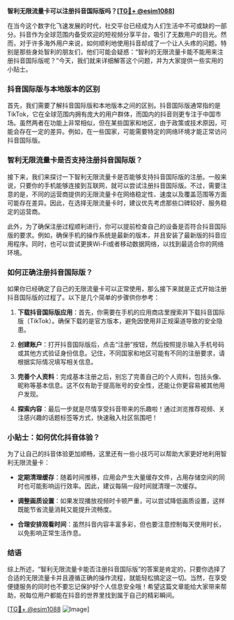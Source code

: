 **智利无限流量卡可以注册抖音国际版吗？[[TG💪+ @esim1088](https://t.me/s/esim1088)]**

在当今这个数字化飞速发展的时代，社交平台已经成为人们生活中不可或缺的一部分。抖音作为全球范围内备受欢迎的短视频分享平台，吸引了无数用户的目光。然而，对于许多海外用户来说，如何顺利地使用抖音却成了一个让人头疼的问题。特别是那些身处智利的朋友们，他们可能会疑惑：“智利的无限流量卡能不能用来注册抖音国际版呢？”今天，我们就来详细解答这个问题，并为大家提供一些实用的小贴士。

### 抖音国际版与本地版本的区别

首先，我们需要了解抖音国际版和本地版本之间的区别。抖音国际版通常指的是TikTok，它在全球范围内拥有庞大的用户群体，而国内的抖音则更专注于中国市场。虽然两者在功能上非常相似，但在某些国家和地区，由于政策或技术原因，可能会存在一定的差异。例如，在一些国家，可能需要特定的网络环境才能正常访问抖音国际版。

### 智利无限流量卡是否支持注册抖音国际版？

接下来，我们来探讨一下智利无限流量卡是否能够支持抖音国际版的注册。一般来说，只要你的手机能够连接到互联网，就可以尝试注册抖音国际版。不过，需要注意的是，不同的运营商提供的无限流量卡在网络稳定性、速度以及覆盖范围等方面可能存在差异。因此，在选择无限流量卡时，建议优先考虑那些口碑较好、服务稳定的运营商。

此外，为了确保注册过程顺利进行，你可以提前检查自己的设备是否符合抖音国际版的要求。例如，确保手机的操作系统是最新的版本，并且安装了最新版的抖音应用程序。同时，也可以尝试更换Wi-Fi或者移动数据网络，以找到最适合你的网络环境。

### 如何正确注册抖音国际版？

如果你已经确定了自己的无限流量卡可以正常使用，那么接下来就是正式开始注册抖音国际版的过程了。以下是几个简单的步骤供你参考：

1. **下载抖音国际版应用**：首先，你需要在手机的应用商店里搜索并下载抖音国际版（TikTok）。确保下载的是官方版本，避免因使用非正规渠道导致的安全隐患。

2. **创建账户**：打开抖音国际版后，点击“注册”按钮，然后按照提示输入手机号码或其他方式验证身份信息。记住，不同国家和地区可能有不同的注册要求，请根据实际情况填写相关信息。

3. **完善个人资料**：完成基本注册之后，别忘了完善自己的个人资料，包括头像、昵称等基本信息。这不仅有助于提高账号的安全性，还能让你更容易被其他用户发现。

4. **探索内容**：最后一步就是尽情享受抖音带来的乐趣啦！通过浏览推荐视频、关注感兴趣的话题标签等方式，快速融入社区氛围吧！

### 小贴士：如何优化抖音体验？

为了让自己的抖音体验更加顺畅，这里还有一些小技巧可以帮助大家更好地利用智利无限流量卡：

- **定期清理缓存**：随着时间推移，应用会产生大量缓存文件，占用存储空间的同时也可能影响运行效率。因此，建议每隔一段时间就清理一次缓存。
  
- **调整画质设置**：如果发现播放视频时卡顿严重，可以尝试降低画质设置，这样既能节省流量消耗又能提升流畅度。

- **合理安排观看时间**：虽然抖音内容丰富多彩，但也要注意控制每天使用时长，以免影响正常生活作息。

### 结语

综上所述，“智利无限流量卡能否注册抖音国际版”的答案是肯定的，只要你选择了合适的无限流量卡并且遵循正确的操作流程，就能轻松搞定这一切。当然，在享受便捷服务的同时也不要忘记保护好个人信息安全哦！希望这篇文章能给大家带来帮助，祝每位用户都能在抖音的世界里找到属于自己的精彩瞬间。

[[TG💪+ @esim1088](https://t.me/s/esim1088) ![Image](https://i.postimg.cc/4NQfJmqS/Snipaste-2025-05-13-00-14-12.png)]